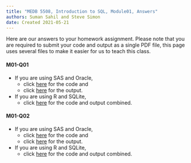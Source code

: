 ```yaml
---
title: "MEDB 5508, Introduction to SQL, Module01, Answers"
authors: Suman Sahil and Steve Simon
date: Created 2021-05-21
---
```


Here are our answers to your homework assignment. Please note that you are required to submit your code and output as a single PDF file, this page uses several files to make it easier for us to teach this class.

#### M01-Q01

+ If you are using SAS and Oracle,
  + click [here][m01q01a] for the code and
  + click [here][m01q01b] for the output.
+ If you are using R and SQLite,
  + click [here][m01q01c] for the code and output combined.

#### M01-Q02

+ If you are using SAS and Oracle,
  + click [here][m01q02a] for the code and
  + click [here][m01q02b] for the output.
+ If you are using R and SQLite,
  + click [here][m01q02c] for the code and output combined.

[m01q01a]: https://github.com/pmean/introduction-to-sql/blob/master/src/m01-q01-simon-sas-oracle.sas
[m01q02a]: https://github.com/pmean/introduction-to-sql/blob/master/src/m01-q02-simon-sas-oracle.sas
[m01q01b]: https://github.com/pmean/introduction-to-sql/blob/master/results/m01-q01-simon-sas-oracle.pdf
[m01q02b]: https://github.com/pmean/introduction-to-sql/blob/master/results/m01-q02-simon-sas-oracle.pdf
[m01q01c]: https://github.com/pmean/introduction-to-sql/blob/master/results/m01-q01-simon-r-sqlite.pdf
[m01q02c]: https://github.com/pmean/introduction-to-sql/blob/master/results/m01-q02-simon-r-sqlite.pdf
